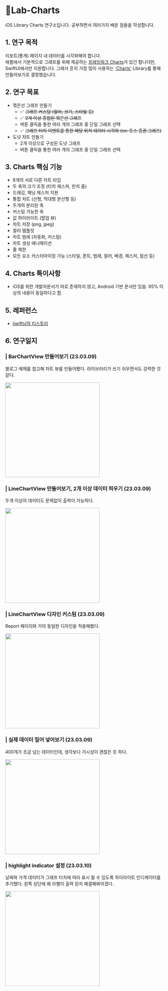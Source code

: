 # 🔬Lab-Charts

iOS Library Charts 연구소입니다.
공부하면서 여러가지 배운 점들을 작성합니다.

## 1. 연구 목적

리포트(통계) 페이지 내 데이터를 시각화해야 합니다.   
애플에서 기본적으로 그래프를 위해 제공하는 [프레임워크 Charts](https://developer.apple.com/documentation/charts)가 있긴 합니다만, SwiftUI에서만 지원합니다.
그래서 흔히 가장 많이 사용하는 ['Charts'](https://github.com/danielgindi/Charts) Library를 통해 만들어보기로 결정했습니다.


## 2. 연구 목표   

- 꺾은선 그래프 만들기
  - ✅ ~~그래프 커스텀 (컬러, 크기, 스타일 등)~~
  - ✅ ~~2개 이상 중첩된 꺾은선 그래프~~
  - 버튼 클릭을 통한 여러 개의 그래프 중 단일 그래프 선택
  - ✅ ~~그래프 터치 이벤트를 통한 해당 위치 데이터 시각화 (ex: 토스 증권 그래프)~~
- 도넛 차트 만들기
  - 2개 이상으로 구성된 도넛 그래프
  - 버튼 클릭을 통한 여러 개의 그래프 중 단일 그래프 선택

## 3. Charts 핵심 기능
- 8개의 서로 다른 차트 타입
- 두 축의 크기 조정 (터치 제스처, 핀치 줌)
- 드래깅, 패닝 제스처 지원
- 통합 차트 (선형, 막대형 분산형 등)
- 두개의 분리된 축
- 커스텀 가능한 축
- 값 하이라이트 (팝업 뷰)
- 차트 저장 (png, jpeg)
- 컬러 템플릿
- 차트 범례 (자동화, 커스텀)
- 차트 생성 애니메이션
- 줄 제한
- 모든 요소 커스터마이징 가능 (스타일, 폰트, 범례, 컬러, 배경, 제스처, 점선 등)

## 4. Charts 특이사항

- iOS를 위한 개발자문서가 따로 존재하지 않고, Android 기반 문서만 있음. 95% 이상의 내용이 동일하다고 함.

## 5. 레퍼런스
- [jiwift님의 티스토리](https://jiwift.tistory.com/entry/iOSSwift-Charts-%EA%B7%B8%EB%9E%98%ED%94%84-%EB%9D%BC%EC%9D%B4%EB%B8%8C%EB%9F%AC%EB%A6%AC-Bar-Chart-%ED%91%9C%EC%8B%9C%ED%95%98%EA%B8%B0-%EB%B0%94-%EC%B0%A8%ED%8A%B8-%EA%B7%B8%EB%A6%AC%EA%B8%B0)

## 6. 연구일지
### | BarChartView 만들어보기 (23.03.09)
블로그 예제를 참고해 차트 뷰를 만들어봤다. 라이브러리가 쓰기 쉬우면서도 강력한 것 같다.

<img width="300" src="https://user-images.githubusercontent.com/113565086/223921869-4243a5bf-a98d-4cd8-ae6d-29072f9ea543.png">

### | LineChartView 만들어보기, 2개 이상 데이터 띄우기 (23.03.09)   
두개 이상의 데이터도 문제없이 출력이 가능하다.

<img width="300" src="https://user-images.githubusercontent.com/113565086/223931072-6dbd14b9-2ba5-408b-ba96-46cc45d22887.png">

### | LineChartView 디자인 커스텀 (23.03.09)
Report 페이지와 거의 동일한 디자인을 적용해봤다.

<img width="300" src="https://user-images.githubusercontent.com/113565086/223939472-50e63707-b1f0-4ddc-9151-36d442813174.png">

### | 실제 데이터 밀어 넣어보기 (23.03.09)     
400개가 조금 넘는 데이터인데, 생각보다 가시성이 괜찮은 듯 하다.

<img width="300" src="https://user-images.githubusercontent.com/113565086/223949424-d974b432-2869-487c-b3db-d9369438a8a4.png">


### | highlight indicator 설정 (23.03.10)     
날짜와 가격 데이터가 그래프 터치에 따라 표시 될 수 있도록 하이라이트 인디케이터를 추가했다. 왼쪽 상단에 왜 라벨이 출력 된지 해결해봐야겠다.

<img width="300" src="https://user-images.githubusercontent.com/113565086/224210112-4c4fecc1-2c56-4468-8a49-a425550aec9a.gif">
